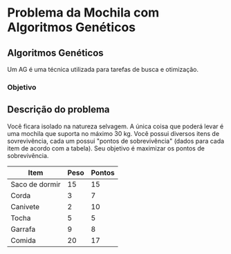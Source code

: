 # Problema da Mochila com Algoritmos Genéticos

## Algoritmos Genéticos

Um AG é uma técnica utilizada para tarefas de busca e otimização.

### Objetivo

## Descrição do problema

Você ficara isolado na natureza selvagem. A única coisa que poderá levar é uma mochila que suporta no máximo 30 kg. Você possui diversos itens de sovrevivência, cada um possui "pontos de sobrevivência" (dados para cada item de acordo com a tabela).
Seu objetivo é maximizar os pontos de sobrevivência.

|      Item      |Peso|Pontos|
|----------------|----|------|
| Saco de dormir | 15 |  15  |
| Corda          |  3 |   7  |
| Canivete       |  2 |  10  |
| Tocha          |  5 |   5  |
| Garrafa        |  9 |   8  |
| Comida         | 20 |  17  |

